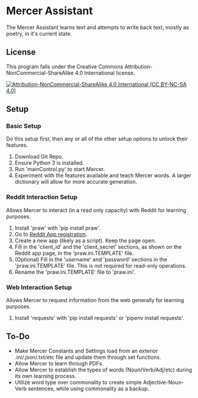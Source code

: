 # Mercer Assistant
The Mercer Assistant learns text and attempts to write back text, mostly as poetry, in it's current state.

## License
This program falls under the  Creative Commons Attribution-NonCommercial-ShareAlike 4.0 International license.

[![Attribution-NonCommercial-ShareAlike 4.0 International (CC BY-NC-SA 4.0)](https://i.creativecommons.org/l/by-nc-sa/4.0/88x31.png "Attribution-NonCommercial-ShareAlike 4.0 International (CC BY-NC-SA 4.0)")](https://creativecommons.org/licenses/by-nc-sa/4.0/)

## Setup
### Basic Setup
Do this setup first, then any or all of the other setup options to unlock their features.
1. Download Git Repo.
2. Ensure Python 3 is installed.
3. Run 'mainControl.py' to start Mercer.
4. Experiment with the features available and teach Mercer words. A larger dictionary will allow for more accurate generation.

### Reddit Interaction Setup
Allows Mercer to interact (in a read only capacity) with Reddit for learning purposes.
1. Install 'praw' with 'pip install praw'.
2. Go to [Reddit App registration](https://www.reddit.com/prefs/apps/).
3. Create a new app (likely as a script). Keep the page open.
4. Fill in the 'client_id' and the 'client_secret' sections, as shown on the Reddit app page, in the 'praw.ini.TEMPLATE' file.
5. (Optional) Fill in the 'username' and 'password' sections in the 'praw.ini.TEMPLATE' file. This is not required for read-only operations.
6. Rename the 'praw.ini.TEMPLATE' file to 'praw.ini'.

### Web Interaction Setup
Allows Mercer to request information from the web generally for learning purposes.
1. Install 'requests' with 'pip install requests' or 'pipenv install requests'.

## To-Do
* Make Mercer Constants and Settings load from an exterior .ini/.json/.txt/etc file and update them through set functions.
* Allow Mercer to learn through PDFs.
* Allow Mercer to establish the types of words (Noun/Verb/Adj/etc) during its own learning process.
* Utilize word type over commonality to create simple Adjective-Noun-Verb sentences, while using commonality as a backup.